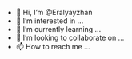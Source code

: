 - 👋 Hi, I’m @Eralyayzhan
- 👀 I’m interested in ...
- 🌱 I’m currently learning ...
- 💞️ I’m looking to collaborate on ...
- 📫 How to reach me ...

<!---
Eralyayzhan/Eralyayzhan is a ✨ special ✨ repository because its `README.md` (this file) appears on your GitHub profile.
You can click the Preview link to take a look at your changes.
--->

